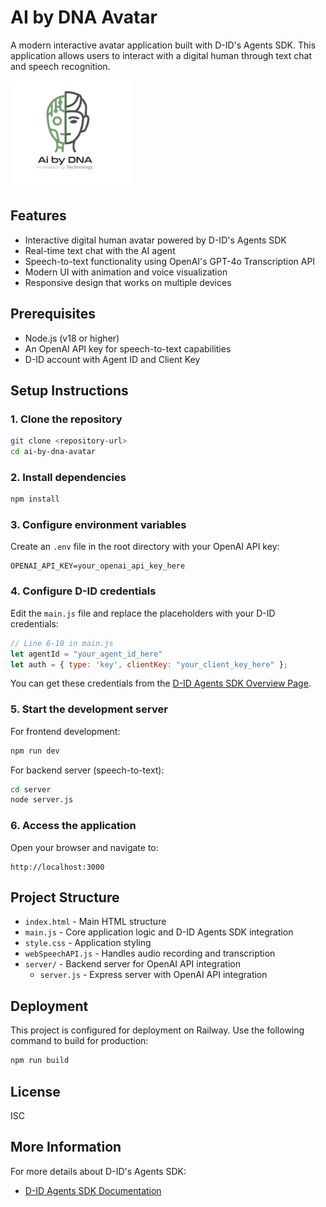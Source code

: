 # AI by DNA Avatar

A modern interactive avatar application built with D-ID's Agents SDK. This application allows users to interact with a digital human through text chat and speech recognition.

![AI by DNA Avatar](./AI-by-DNA_Logo.png)

## Features

- Interactive digital human avatar powered by D-ID's Agents SDK
- Real-time text chat with the AI agent
- Speech-to-text functionality using OpenAI's GPT-4o Transcription API
- Modern UI with animation and voice visualization
- Responsive design that works on multiple devices

## Prerequisites

- Node.js (v18 or higher)
- An OpenAI API key for speech-to-text capabilities
- D-ID account with Agent ID and Client Key

## Setup Instructions

### 1. Clone the repository

```bash
git clone <repository-url>
cd ai-by-dna-avatar
```

### 2. Install dependencies

```bash
npm install
```

### 3. Configure environment variables

Create an `.env` file in the root directory with your OpenAI API key:

```
OPENAI_API_KEY=your_openai_api_key_here
```

### 4. Configure D-ID credentials

Edit the `main.js` file and replace the placeholders with your D-ID credentials:

```javascript
// Line 6-10 in main.js
let agentId = "your_agent_id_here"
let auth = { type: 'key', clientKey: "your_client_key_here" };
```

You can get these credentials from the [D-ID Agents SDK Overview Page](https://docs.d-id.com/reference/agents-sdk-overview).

### 5. Start the development server

For frontend development:
```bash
npm run dev
```

For backend server (speech-to-text):
```bash
cd server
node server.js
```

### 6. Access the application

Open your browser and navigate to:
```
http://localhost:3000
```

## Project Structure

- `index.html` - Main HTML structure
- `main.js` - Core application logic and D-ID Agents SDK integration
- `style.css` - Application styling
- `webSpeechAPI.js` - Handles audio recording and transcription
- `server/` - Backend server for OpenAI API integration
  - `server.js` - Express server with OpenAI API integration

## Deployment

This project is configured for deployment on Railway. Use the following command to build for production:

```bash
npm run build
```

## License

ISC

## More Information

For more details about D-ID's Agents SDK:
- [D-ID Agents SDK Documentation](https://docs.d-id.com/reference/agents-sdk-overview)

